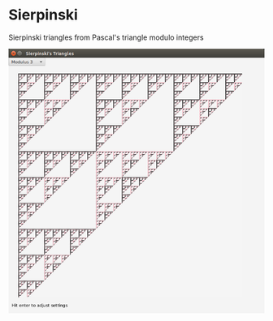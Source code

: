 # Sierpinski

Sierpinski triangles from Pascal's triangle modulo integers

![sierpinski](sierpinskisc.png)

